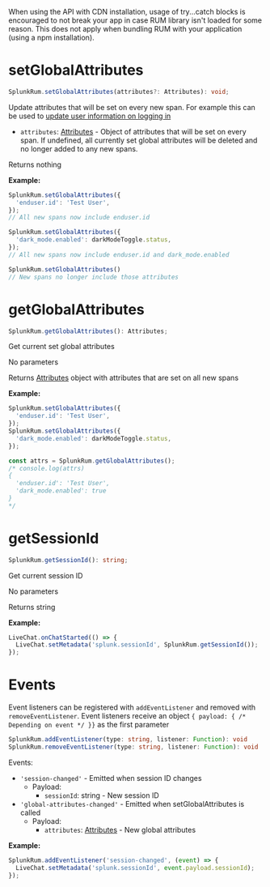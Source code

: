 When using the API with CDN installation, usage of try...catch blocks is encouraged to not break your app in case RUM library isn't loaded for some reason. This does not apply when bundling RUM with your application (using a npm installation).

# setGlobalAttributes

```ts
SplunkRum.setGlobalAttributes(attributes?: Attributes): void;
```

Update attributes that will be set on every new span. For example this can be used to [update user information on logging in](./IdentifyingUsers.md#providing-it-after-initialisation-using-api)

* `attributes`: [Attributes](https://open-telemetry.github.io/opentelemetry-js/interfaces/_opentelemetry_api.Attributes.html) - Object of attributes that will be set on every span. If undefined, all currently set global attributes will be deleted and no longer added to any new spans.

Returns nothing

**Example:**

```js
SplunkRum.setGlobalAttributes({
  'enduser.id': 'Test User',
});
// All new spans now include enduser.id

SplunkRum.setGlobalAttributes({
  'dark_mode.enabled': darkModeToggle.status,
});
// All new spans now include enduser.id and dark_mode.enabled

SplunkRum.setGlobalAttributes()
// New spans no longer include those attributes
```

# getGlobalAttributes

```ts
SplunkRum.getGlobalAttributes(): Attributes;
```

Get current set global attributes

No parameters

Returns [Attributes](https://open-telemetry.github.io/opentelemetry-js/interfaces/_opentelemetry_api.Attributes.html) object with attributes that are set on all new spans

**Example:**

```js
SplunkRum.setGlobalAttributes({
  'enduser.id': 'Test User',
});
SplunkRum.setGlobalAttributes({
  'dark_mode.enabled': darkModeToggle.status,
});

const attrs = SplunkRum.getGlobalAttributes();
/* console.log(attrs)
{
  'enduser.id': 'Test User',
  'dark_mode.enabled': true
}
*/
```

# getSessionId

```ts
SplunkRum.getSessionId(): string;
```

Get current session ID

No parameters

Returns string

**Example:**

```js
LiveChat.onChatStarted(() => {
  LiveChat.setMetadata('splunk.sessionId', SplunkRum.getSessionId());
});
```

# Events

Event listeners can be registered with `addEventListener` and removed with `removeEventListener`. Event listeners receive an object `{ payload: { /* Depending on event */ }}` as the first parameter

```ts
SplunkRum.addEventListener(type: string, listener: Function): void
SplunkRum.removeEventListener(type: string, listener: Function): void
```

Events:

* `'session-changed'` - Emitted when session ID changes
  * Payload:
    * `sessionId`: string - New session ID
* `'global-attributes-changed'` - Emitted when setGlobalAttributes is called
  * Payload:
    * `attributes`: [Attributes](https://open-telemetry.github.io/opentelemetry-js/interfaces/_opentelemetry_api.Attributes.html) - New global attributes

**Example:**

```js
SplunkRum.addEventListener('session-changed', (event) => {
  LiveChat.setMetadata('splunk.sessionId', event.payload.sessionId);
});
```

